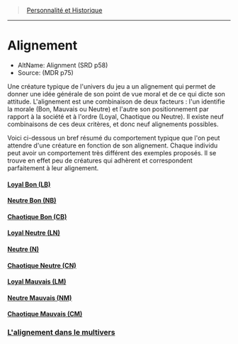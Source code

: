 ﻿---
!Items
Id: alignment_hd.md#alignement
RootId: alignment_hd.md
ParentLink: personnality_background_hd.md#
Name: Alignement
ParentName: Personnalité et Historique
NameLevel: 1
AltName: Alignment (SRD p58)
Source: (MDR p75)
Attributes: {}
Description: >+
  Une créature typique de l'univers du jeu a un alignement qui permet de donner une idée générale de son point de vue moral et de ce qui dicte son attitude. L'alignement est une combinaison de deux facteurs : l'un identifie la morale (Bon, Mauvais ou Neutre) et l'autre son positionnement par rapport à la société et à l'ordre (Loyal, Chaotique ou Neutre). Il existe neuf combinaisons de ces deux critères, et donc neuf alignements possibles.


  Voici ci-dessous un bref résumé du comportement typique que l'on peut attendre d'une créature en fonction de son alignement. Chaque individu peut avoir un comportement très différent des exemples proposés. Il se trouve en effet peu de créatures qui adhèrent et correspondent parfaitement à leur alignement.

---
>  [Personnalité et Historique](personnality_background_hd.md#)

---


# Alignement

- AltName: Alignment (SRD p58)
- Source: (MDR p75)

Une créature typique de l'univers du jeu a un alignement qui permet de donner une idée générale de son point de vue moral et de ce qui dicte son attitude. L'alignement est une combinaison de deux facteurs : l'un identifie la morale (Bon, Mauvais ou Neutre) et l'autre son positionnement par rapport à la société et à l'ordre (Loyal, Chaotique ou Neutre). Il existe neuf combinaisons de ces deux critères, et donc neuf alignements possibles.

Voici ci-dessous un bref résumé du comportement typique que l'on peut attendre d'une créature en fonction de son alignement. Chaque individu peut avoir un comportement très différent des exemples proposés. Il se trouve en effet peu de créatures qui adhèrent et correspondent parfaitement à leur alignement.



#### [Loyal Bon (LB)](hd_alignment_loyal_bon_lb.md)



#### [Neutre Bon (NB)](hd_alignment_neutre_bon_nb.md)



#### [Chaotique Bon (CB)](hd_alignment_chaotique_bon_cb.md)



#### [Loyal Neutre (LN)](hd_alignment_loyal_neutre_ln.md)



#### [Neutre (N)](hd_alignment_neutre_n.md)



#### [Chaotique Neutre (CN)](hd_alignment_chaotique_neutre_cn.md)



#### [Loyal Mauvais (LM)](hd_alignment_loyal_mauvais_lm.md)



#### [Neutre Mauvais (NM)](hd_alignment_neutre_mauvais_nm.md)



#### [Chaotique Mauvais (CM)](hd_alignment_chaotique_mauvais_cm.md)



### [L'alignement dans le multivers](hd_alignment_lalignement_dans_le_multivers.md)

